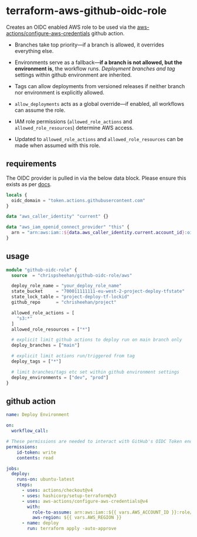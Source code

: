 # terraform-aws-github-oidc-role

Creates an OIDC enabled AWS role to be used via the [aws-actions/configure-aws-credentials](https://github.com/aws-actions/configure-aws-credentials) github action.

- Branches take top priority—if a branch is allowed, it overrides everything else.

- Environments serve as a fallback—**if a branch is not allowed, but the environment is**, the workflow runs. *Deployment branches and tag* settings within github environment are inherited.

- Tags can allow deployments from versioned releases if neither branch nor environment is explicitly allowed.

- `allow_deployments` acts as a global override—if enabled, all workflows can assume the role.

- IAM role permissions (`allowed_role_actions` and `allowed_role_resources`) determine AWS access.

- Updated to `allowed_role_actions` and `allowed_role_resources` can be made when assumed with this role.

## requirements

The OIDC provider is pulled in via the below data block. Please ensure this exists as per [docs](https://docs.aws.amazon.com/IAM/latest/UserGuide/id_roles_providers_create_oidc.html).

```tf
locals {
  oidc_domain = "token.actions.githubusercontent.com"
}

data "aws_caller_identity" "current" {}

data "aws_iam_openid_connect_provider" "this" {
  arn = "arn:aws:iam::${data.aws_caller_identity.current.account_id}:oidc-provider/${local.oidc_domain}"
}
```

## usage

```tf
module "github-oidc-role" {
  source  = "chrispsheehan/github-oidc-role/aws"

  deploy_role_name = "your_deploy_role_name"
  state_bucket     = "700011111111-eu-west-2-project-deploy-tfstate"
  state_lock_table = "project-deploy-tf-lockid"
  github_repo      = "chrisheehan/project"

  allowed_role_actions = [
    "s3:*"
  ]
  allowed_role_resources = ["*"]

  # explicit limit github actions to deploy run on main branch only
  deploy_branches = ["main"]

  # explicit limit actions run/triggered from tag
  deploy_tags = ["*"]

  # limit branches/tags etc set within github environment settings 
  deploy_environments = ["dev", "prod"]
}
```

## github action

```yaml
name: Deploy Environment

on:
  workflow_call:

# These permissions are needed to interact with GitHub's OIDC Token endpoint
permissions:
    id-token: write
    contents: read

jobs:
  deploy:
    runs-on: ubuntu-latest
    steps:
      - uses: actions/checkout@v4
      - uses: hashicorp/setup-terraform@v3
      - uses: aws-actions/configure-aws-credentials@v4
        with:
          role-to-assume: arn:aws:iam::${{ vars.AWS_ACCOUNT_ID }}:role/your_deploy_role_name
          aws-region: ${{ vars.AWS_REGION }}
      - name: deploy
        run: terraform apply -auto-approve
```
